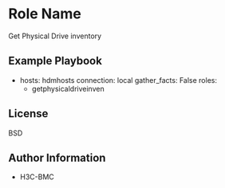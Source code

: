 Role Name
=========
Get Physical Drive inventory

Example Playbook
----------------
- hosts: hdmhosts
  connection: local
  gather_facts: False
  roles:
    - getphysicaldriveinven

License
-------

BSD

Author Information
------------------

- H3C-BMC

